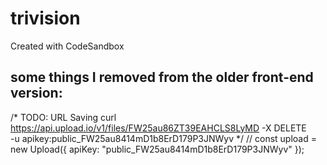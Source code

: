 # trivision
Created with CodeSandbox

## some things I removed from the older front-end version: 
/*
TODO:
  URL Saving
  curl https://api.upload.io/v1/files/FW25au86ZT39EAHCLS8LyMD \-X DELETE \
-u apikey:public_FW25au8414mD1b8ErD179P3JNWyv 
*/
// const upload = new Upload({ apiKey: "public_FW25au8414mD1b8ErD179P3JNWyv" });
